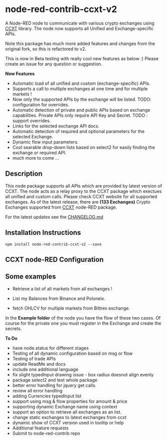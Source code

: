 # node-red-contrib-ccxt-v2

A Node-RED node to communicate with various crypto exchanges using [CCXT](https://github.com/ccxt/ccxt) library. The node now supports all Unified and Exchange-specific APIs.

Note this package has much more added features and changes from the original fork, so this is refactored to v2.

This is now in Beta testing with really cool new features as below :) Please create an issue for any question or suggestion.

**New Features**

- Automatic load of all unified and custom (exchange-specific) APIs.
- Supports a call to multiple exchanges at one time and for multiple markets !
- Now only the supported APIs by the exchange will be listed. TODO: configuration for overrides.
- Automatic detection of private and public APIs based on exchange capabilities. Private APIs only require API Key and Secret. TODO : support overrides.
- Links for the selected exchange API docs.
- Automatic detection of required and optional parameters for the selected Exchange.
- Dynamic flow input parameters.
- Cool searable drop-down lists based on select2 for easily finding the exchange or required API.
- much more to come ...

## Description

This node package supports all APIs which are provided by latest version of CCXT. The node acts as a relay proxy to the CCXT package which exectues all unified and custom calls.
Please check CCXT website for all supported exchanges.
As of the latest release, there are **(133 Exchanges)** Crypto Exchanges supported from [CCXT](https://github.com/ccxt/ccxt) node-RED package.

For the latest updates see the [CHANGELOG.md](https://github.com/nileio/node-red-contrib-ccxt-v2/blob/master/CHANGELOG.md)

## Installation Instructions

```
npm install node-red-contrib-ccxt-v2 --save
```

## CCXT node-RED Configuration

## Some examples

- Retrieve a list of all markets from all exchanges !

- List my Balances from Binance and Poloneix.

- fetch OHLCV for multiple markets from Bittrex exchange.

In the **Example folder** of the node you have the flow of these two cases. Of course for the private one you must register in the Exchange and create the secrets.

**To Do**

- have node.status for different stages
- Testing of all dynamic configuration based on msg or flow
- Testing of trade APIs
- update ReadMe and docs
- include one additional language
- fix slight typedInput drawing issue - box radius doesnot align evenly
- package select2 and test whole package
- better error handling for jquery get calls.
- review all error handling
- adding Currencies typedInput list
- support using msg & flow properties for amount & price
- supporting dynamic Exchange name using context
- support an option to retrieve all exchanges as an list.
- change static exchanges to latest exchanges from ccxt
- dynamic show of CCXT version used in tooltip or help
- Additional feature requests
- Submit to node-red-contrib repo

